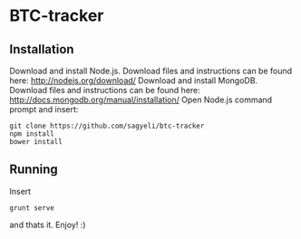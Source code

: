 # BTC-tracker

## Installation

Download and install Node.js. Download files and instructions can be found here: http://nodejs.org/download/
Download and install MongoDB. Download files and instructions can be found here: http://docs.mongodb.org/manual/installation/
Open Node.js command prompt and insert:
```
git clone https://github.com/sagyeli/btc-tracker
npm install
bower install
```

## Running
Insert 
```
grunt serve
```

and thats it. Enjoy! :)

